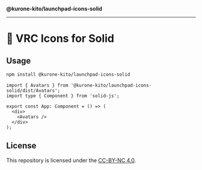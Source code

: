 **@kurone-kito/launchpad-icons-solid**

***

# 🚀 VRC Icons for Solid

## Usage

```sh
npm install @kurone-kito/launchpad-icons-solid
```

```tsx
import { Avatars } from '@kurone-kito/launchpad-icons-solid/dist/Avatars';
import type { Component } from 'solid-js';

export const App: Component = () => (
  <div>
    <Avatars />
  </div>
);
```

## License

This repository is licensed under the [CC-BY-NC 4.0](_media/LICENSE).
